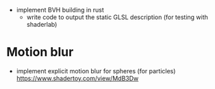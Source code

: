 * implement BVH building in rust
   * write code to output the static GLSL description (for testing with shaderlab)

Motion blur
===

* implement explicit motion blur for spheres (for particles)
  https://www.shadertoy.com/view/MdB3Dw

